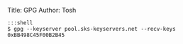 Title: GPG
Author: Tosh

    :::shell
    $ gpg --keyserver pool.sks-keyservers.net --recv-keys 0xBB498C45F00B2B45
